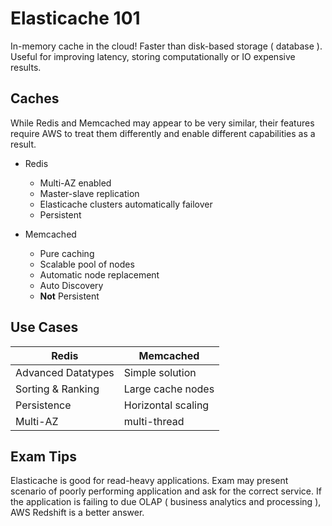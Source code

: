 # Elasticache 101 #

In-memory cache in the cloud! Faster than disk-based storage ( database ). Useful for improving latency, storing computationally or IO expensive results.

## Caches ##

While Redis and Memcached may appear to be very similar, their features require AWS to treat them differently and enable different capabilities as a result.

* Redis
    * Multi-AZ enabled
    * Master-slave replication
    * Elasticache clusters automatically failover
    * Persistent

* Memcached
    * Pure caching
    * Scalable pool of nodes
    * Automatic node replacement
    * Auto Discovery
    * **Not** Persistent

## Use Cases ##

|Redis|Memcached|
|-----|---------|
|Advanced Datatypes|Simple solution|
|Sorting & Ranking|Large cache nodes|
|Persistence|Horizontal scaling|
|Multi-AZ|multi-thread|

## Exam Tips ##

Elasticache is good for read-heavy applications. Exam may present scenario of poorly performing application and ask for the correct service. If the application is failing to due OLAP ( business analytics and processing ), AWS Redshift is a better answer.
